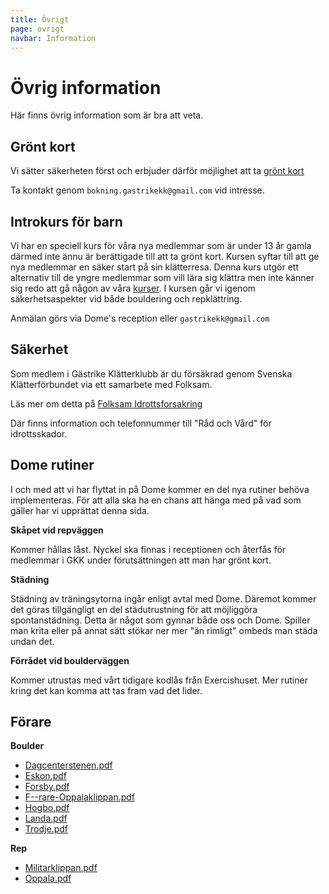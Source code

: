 ```yaml
---
title: Övrigt
page: ovrigt
navbar: Information
---
```


# Övrig information

Här finns övrig information som är bra att veta.

## Grönt kort

Vi sätter säkerheten först och erbjuder därför möjlighet att ta <a href="https://bergsport.se/utbildning/borja-klattra-2/" target="_blank">grönt kort</a>

Ta kontakt genom `bokning.gastrikekk@gmail.com` vid intresse.

## Introkurs för barn

Vi har en speciell kurs för våra nya medlemmar som är under 13 år gamla därmed inte ännu är berättigade till att ta grönt kort. Kursen syftar till att ge nya medlemmar en säker start på sin klätterresa. Denna kurs utgör ett alternativ till de yngre medlemmar som vill lära sig klättra men inte känner sig redo att gå någon av våra [kurser](./kurser). I kursen går vi igenom säkerhetsaspekter vid både bouldering och repklättring.

Anmälan görs via Dome's reception eller `gastrikekk@gmail.com`


## Säkerhet

Som medlem i Gästrike Klätterklubb är du försäkrad genom Svenska Klätterförbundet via ett samarbete med Folksam.

Läs mer om detta på <a href="https://www.folksam.se/forsakringar/idrottsforsakring/klattring" target="_blank">Folksam Idrottsforsakring</a>

Där finns information och telefonnummer till "Råd och Vård" för idrottsskador.

## Dome rutiner

I och med att vi har flyttat in på Dome kommer en del nya rutiner behöva implementeras. För att alla ska ha en chans att hänga med på vad som gäller har vi upprättat denna sida.

**Skåpet vid repväggen**

Kommer hållas låst. Nyckel ska finnas i receptionen och återfås för medlemmar i GKK under förutsättningen att man har grönt kort.

**Städning**

Städning av träningsytorna ingår enligt avtal med Dome. Däremot kommer det göras tillgängligt en del städutrustning för att möjliggöra spontanstädning. Detta är något som gynnar både oss och Dome. Spiller man krita eller på annat sätt stökar ner mer "än rimligt" ombeds man städa undan det.

**Förrådet vid boulderväggen**

Kommer utrustas med vårt tidigare kodlås från Exercishuset. Mer rutiner kring det kan komma att tas fram vad det lider.

## Förare

**Boulder**

- <a href="/assets/files/forare/Dagcenterstenen.pdf" target="_blank">Dagcenterstenen.pdf</a>
- <a href="/assets/files/forare/Eskon.pdf" target="_blank">Eskon.pdf</a>
- <a href="/assets/files/forare/Forsby.pdf" target="_blank">Forsby.pdf</a>
- <a href="/assets/files/forare/F--rare-Oppalaklippan.pdf" target="_blank">F--rare-Oppalaklippan.pdf</a>
- <a href="/assets/files/forare/Hogbo.pdf" target="_blank">Hogbo.pdf</a>
- <a href="/assets/files/forare/Landa.pdf" target="_blank">Landa.pdf</a>
- <a href="/assets/files/forare/Trodje.pdf" target="_blank">Trodje.pdf</a>

**Rep**

- <a href="/assets/files/forare/Militarklippan.pdf" target="_blank">Militarklippan.pdf</a>
- <a href="/assets/files/forare/Oppala.pdf" target="_blank">Oppala.pdf</a>